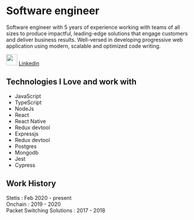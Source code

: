 <h1>Software engineer</h1>
<div>
  <p>
    Software engineer with 5 years of experience working with teams of all sizes to produce impactful, leading-edge solutions that engage customers and deliver business results. Well-versed in developing progressive web application using modern, scalable and optimized code writing.
  </p>
  <div>
    <img src="https://images.unsplash.com/photo-1611944212129-29977ae1398c?ixlib=rb-1.2.1&ixid=MnwxMjA3fDB8MHxwaG90by1wYWdlfHx8fGVufDB8fHx8&auto=format&fit=crop&w=774&q=80" width="30px" height="30px" />
    <a href="https://linkedin.com/in/omerenma2018">Linkedin</a>
  </div>
</div>

<h2 color="Green">Technologies I Love and work with</h2>
<ul>
  <li>JavaScript</li>
  <li>TypeScript</li>
  <li>NodeJs</li>
  <li>React</li>
  <li>React Native</li>
  <li>Redux devtool</li>
  <li>Expressjs</li>
  <li>Redux devtool</li>
  <li>Postgres</li>
  <li>Mongodb</li>
  <li>Jest</li>
  <li>Cypress</li>
</ul>
<h2>Work History</h2>
Stetis : Feb 2020 - present
<br>
Onchain : 2019 - 2020
<br>
Packet Switching Solutions : 2017 - 2018

